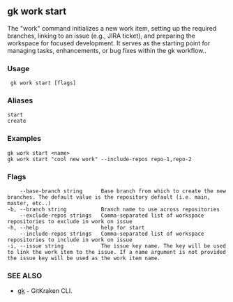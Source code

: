 ## gk work start

The "work" command initializes a new work item, setting up the required branches, linking to an issue (e.g., JIRA ticket), and preparing the workspace for focused development.
It serves as the starting point for managing tasks, enhancements, or bug fixes within the gk workflow..

### Usage
```
 gk work start [flags]
```

### Aliases
```
start 
create
```

### Examples
```
gk work start <name>
gk work start "cool new work" --include-repos repo-1,repo-2
```

### Flags

```
    --base-branch string      Base branch from which to create the new branches. The default value is the repository default (i.e. main, master, etc..)
-b, --branch string           Branch name to use across repositories
    --exclude-repos strings   Comma-separated list of workspace repositories to exclude in work on issue
-h, --help                    help for start
    --include-repos strings   Comma-separated list of workspace repositories to include in work on issue
-i, --issue string            The issue key name. The key will be used to link the work item to the issue. If a name argument is not provided the issue key will be used as the work item name.
```

### SEE ALSO

* [gk](gk.md)	 - GitKraken CLI.